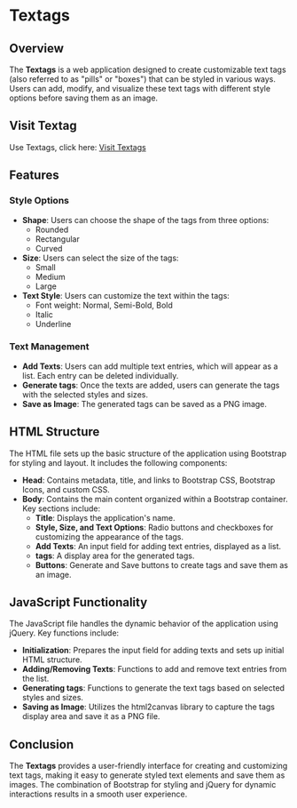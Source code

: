 # Textags

## Overview

The **Textags** is a web application designed to create customizable text tags (also referred to as "pills" or "boxes") that can be styled in various ways. Users can add, modify, and visualize these text tags with different style options before saving them as an image.

## Visit Textag

Use Textags, click here: [Visit Textags](#)


## Features

### Style Options
- **Shape**: Users can choose the shape of the tags from three options:
  - Rounded
  - Rectangular
  - Curved
- **Size**: Users can select the size of the tags:
  - Small
  - Medium
  - Large
- **Text Style**: Users can customize the text within the tags:
  - Font weight: Normal, Semi-Bold, Bold
  - Italic
  - Underline

### Text Management
- **Add Texts**: Users can add multiple text entries, which will appear as a list. Each entry can be deleted individually.
- **Generate tags**: Once the texts are added, users can generate the tags with the selected styles and sizes.
- **Save as Image**: The generated tags can be saved as a PNG image.

## HTML Structure

The HTML file sets up the basic structure of the application using Bootstrap for styling and layout. It includes the following components:
- **Head**: Contains metadata, title, and links to Bootstrap CSS, Bootstrap Icons, and custom CSS.
- **Body**: Contains the main content organized within a Bootstrap container. Key sections include:
  - **Title**: Displays the application's name.
  - **Style, Size, and Text Options**: Radio buttons and checkboxes for customizing the appearance of the tags.
  - **Add Texts**: An input field for adding text entries, displayed as a list.
  - **tags**: A display area for the generated tags.
  - **Buttons**: Generate and Save buttons to create tags and save them as an image.

## JavaScript Functionality

The JavaScript file handles the dynamic behavior of the application using jQuery. Key functions include:
- **Initialization**: Prepares the input field for adding texts and sets up initial HTML structure.
- **Adding/Removing Texts**: Functions to add and remove text entries from the list.
- **Generating tags**: Functions to generate the text tags based on selected styles and sizes.
- **Saving as Image**: Utilizes the html2canvas library to capture the tags display area and save it as a PNG file.

## Conclusion

The **Textags** provides a user-friendly interface for creating and customizing text tags, making it easy to generate styled text elements and save them as images. The combination of Bootstrap for styling and jQuery for dynamic interactions results in a smooth user experience.